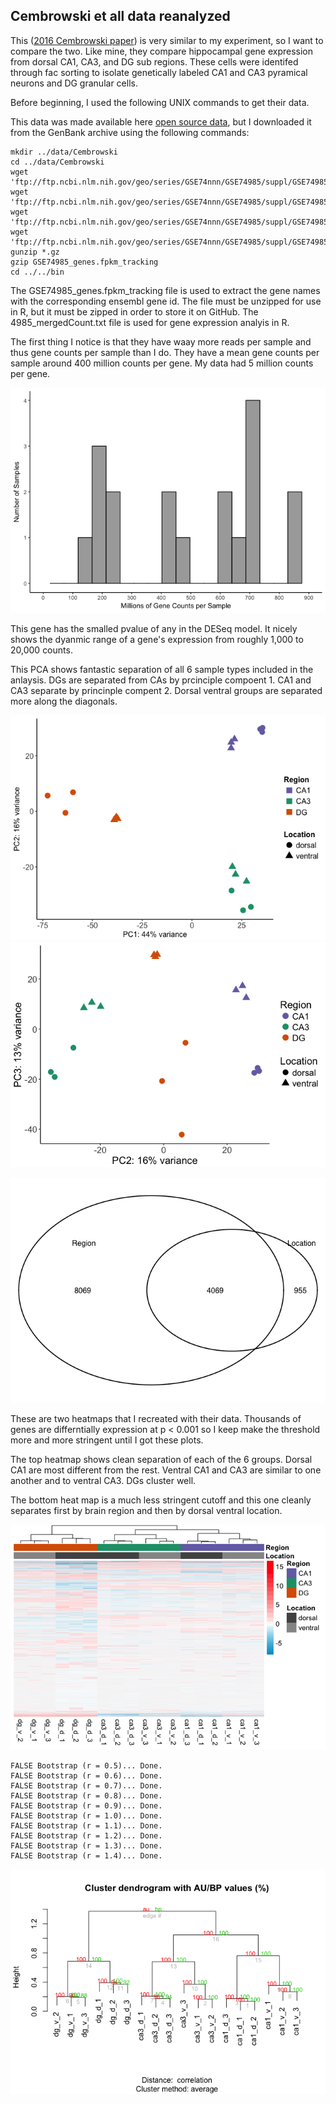 Cembrowski et all data reanalyzed
---------------------------------

This ([2016 Cembrowski
paper](https://elifesciences.org/content/5/e14997#fig1s30)) is very
similar to my experiment, so I want to compare the two. Like mine, they
compare hippocampal gene expression from dorsal CA1, CA3, and DG sub
regions. These cells were identifed through fac sorting to isolate
genetically labeled CA1 and CA3 pyramical neurons and DG granular cells.

Before beginning, I used the following UNIX commands to get their data.

This data was made available here [open source
data](https://www.janelia.org/lab/spruston-lab/resources/source-data-simulation-code-other-resources),
but I downloaded it from the GenBank archive using the following
commands:

    mkdir ../data/Cembrowski
    cd ../data/Cembrowski
    wget 'ftp://ftp.ncbi.nlm.nih.gov/geo/series/GSE74nnn/GSE74985/suppl/GSE74985_gene_exp.diff.gz'
    wget 'ftp://ftp.ncbi.nlm.nih.gov/geo/series/GSE74nnn/GSE74985/suppl/GSE74985_genes.fpkm_tracking.gz'
    wget 'ftp://ftp.ncbi.nlm.nih.gov/geo/series/GSE74nnn/GSE74985/suppl/GSE74985_genes.read_group_tracking.txt.gz'
    wget 'ftp://ftp.ncbi.nlm.nih.gov/geo/series/GSE74nnn/GSE74985/suppl/GSE74985_mergedCount.txt.gz'
    gunzip *.gz
    gzip GSE74985_genes.fpkm_tracking
    cd ../../bin

The GSE74985\_genes.fpkm\_tracking file is used to extract the gene
names with the corresponding ensembl gene id. The file must be unzipped
for use in R, but it must be zipped in order to store it on GitHub. The
4985\_mergedCount.txt file is used for gene expression analyis in R.

The first thing I notice is that they have waay more reads per sample
and thus gene counts per sample than I do. They have a mean gene counts
per sample around 400 million counts per gene. My data had 5 million
counts per gene.

![](../figures/04_Cembrowski/edgeR-1.png)

This gene has the smalled pvalue of any in the DESeq model. It nicely
shows the dyanmic range of a gene's expression from roughly 1,000 to
20,000 counts.

This PCA shows fantastic separation of all 6 sample types included in
the anlaysis. DGs are separated from CAs by prcinciple compoent 1. CA1
and CA3 separate by princinple compent 2. Dorsal ventral groups are
separated more along the diagonals.

![](../figures/04_Cembrowski/PCA-1.png)![](../figures/04_Cembrowski/PCA-2.png)

![](../figures/04_Cembrowski/VennDiagram-1.png)

These are two heatmaps that I recreated with their data. Thousands of
genes are differntially expression at p &lt; 0.001 so I keep make the
threshold more and more stringent until I got these plots.

The top heatmap shows clean separation of each of the 6 groups. Dorsal
CA1 are most different from the rest. Ventral CA1 and CA3 are similar to
one another and to ventral CA3. DGs cluster well.

The bottom heat map is a much less stringent cutoff and this one cleanly
separates first by brain region and then by dorsal ventral location.

![](../figures/04_Cembrowski/HeatmapPadj-1.png)

    FALSE Bootstrap (r = 0.5)... Done.
    FALSE Bootstrap (r = 0.6)... Done.
    FALSE Bootstrap (r = 0.7)... Done.
    FALSE Bootstrap (r = 0.8)... Done.
    FALSE Bootstrap (r = 0.9)... Done.
    FALSE Bootstrap (r = 1.0)... Done.
    FALSE Bootstrap (r = 1.1)... Done.
    FALSE Bootstrap (r = 1.2)... Done.
    FALSE Bootstrap (r = 1.3)... Done.
    FALSE Bootstrap (r = 1.4)... Done.

![](../figures/04_Cembrowski/pvclust-1.png)
